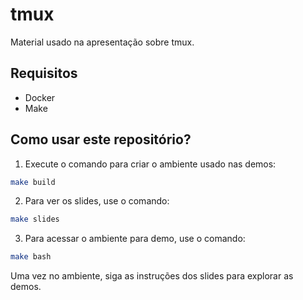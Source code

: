 # tmux

Material usado na apresentação sobre tmux.

## Requisitos

- Docker
- Make

## Como usar este repositório?

1. Execute o comando para criar o ambiente usado nas demos:

```bash
make build
```

2. Para ver os slides, use o comando:

```bash
make slides
```

3. Para acessar o ambiente para demo, use o comando:

```bash
make bash
```

Uma vez no ambiente, siga as instruções dos slides para explorar as demos.

